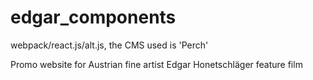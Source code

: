 # edgar_components

<p>webpack/react.js/alt.js, the CMS used is 'Perch'</p>
<p>Promo website for Austrian fine artist Edgar Honetschläger feature film</p>
